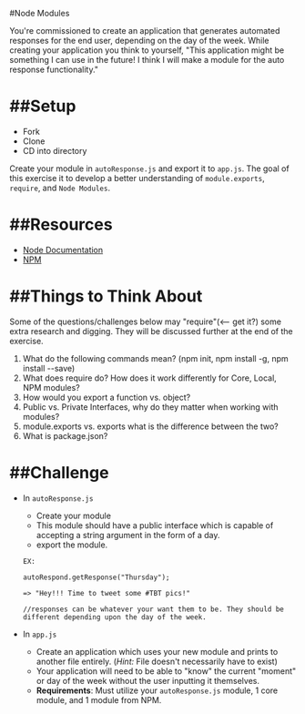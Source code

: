 #Node Modules

You're commissioned to create an application that generates automated responses for the end user, depending on the day of the week. While creating your application you think to yourself, "This application might be something I can use in the future! I think I will make a module for the auto response functionality."

##Setup
===
- Fork
- Clone
- CD into directory

Create your module in `autoResponse.js` and export it to `app.js`. The goal of this exercise it to develop a better understanding of `module.exports`, `require`, and `Node Modules`.


##Resources
===
- [Node Documentation](https://nodejs.org/api/)
- [NPM](https://www.npmjs.com/)

##Things to Think About
===
Some of the questions/challenges below may "require"(<-- get it?) some extra research and digging. They will be discussed further at the end of the exercise.

1. What do the following commands mean? (npm init, npm install <module> -g, npm install <module> --save)
2. What does require do? How does it work differently for Core, Local, NPM modules?
3. How would you export a function vs. object?
4. Public vs. Private Interfaces, why do they matter when working with modules?
5. module.exports vs. exports what is the difference between the two?
6. What is package.json?


##Challenge
===
- In `autoResponse.js`
  - Create your module
  - This module should have a public interface which is capable of accepting a string argument in the form of a day.
  - export the module.

  ```
  EX:

  autoRespond.getResponse("Thursday");

  => "Hey!!! Time to tweet some #TBT pics!"

  //responses can be whatever your want them to be. They should be different depending upon the day of the week.

  ```



- In `app.js`
  - Create an application which uses your new module and prints to another file entirely. (*Hint:* File doesn't necessarily have to exist)
  - Your application will need to be able to "know" the current "moment" or day of the week without the user inputting it themselves.
  - **Requirements**: Must utilize your `autoResponse.js` module, 1 core module, and 1 module from NPM.
